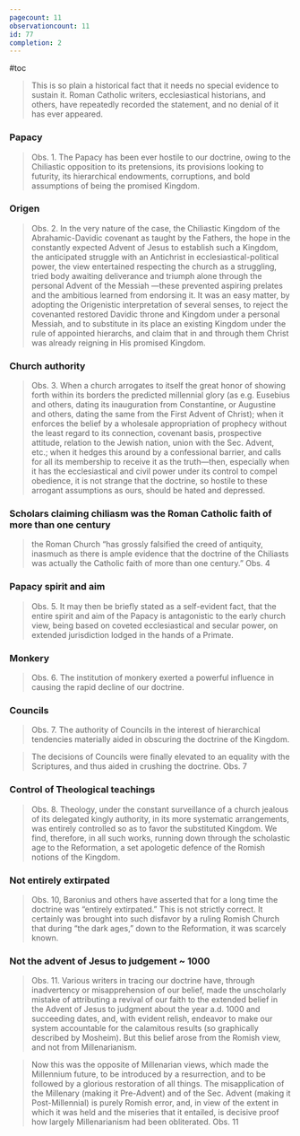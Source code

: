 ```yaml
---
pagecount: 11
observationcount: 11
id: 77
completion: 2
---
```

#toc

>This is so plain a historical fact that it needs no special evidence to sustain it. Roman Catholic writers, ecclesiastical historians, and others, have repeatedly recorded the statement, and no denial of it has ever appeared.
### Papacy
>Obs. 1. The Papacy has been ever hostile to our doctrine, owing to the Chiliastic opposition to its pretensions, its provisions looking to futurity, its hierarchical endowments, corruptions, and bold assumptions of being the promised Kingdom.
### Origen
>Obs. 2. In the very nature of the case, the Chiliastic Kingdom of the Abrahamic-Davidic covenant as taught by the Fathers, the hope in the constantly expected Advent of Jesus to establish such a Kingdom, the anticipated struggle with an Antichrist in ecclesiastical-political power, the view entertained respecting the church as a struggling, tried body awaiting deliverance and triumph alone through the personal Advent of the Messiah —these prevented aspiring prelates and the ambitious learned from endorsing it. It was an easy matter, by adopting the Origenistic interpretation of several senses, to reject the covenanted restored Davidic throne and Kingdom under a personal Messiah, and to substitute in its place an existing Kingdom under the rule of appointed hierarchs, and claim that in and through them Christ was already reigning in His promised Kingdom.
### Church authority
>Obs. 3. When a church arrogates to itself the great honor of showing forth within its borders the predicted millennial glory (as e.g. Eusebius and others, dating its inauguration from Constantine, or Augustine and others, dating the same from the First Advent of Christ); when it enforces the belief by a wholesale appropriation of prophecy without the least regard to its connection, covenant basis, prospective attitude, relation to the Jewish nation, union with the Sec. Advent, etc.; when it hedges this around by a confessional barrier, and calls for all its membership to receive it as the truth—then, especially when it has the ecclesiastical and civil power under its control to compel obedience, it is not strange that the doctrine, so hostile to these arrogant assumptions as ours, should be hated and depressed.

### Scholars claiming chiliasm was the Roman Catholic faith of more than one century
>the Roman Church “has grossly falsified the creed of antiquity, inasmuch as there is ample evidence that the doctrine of the Chiliasts was actually the Catholic faith of more than one century.”
>Obs. 4
### Papacy spirit and aim
>Obs. 5. It may then be briefly stated as a self-evident fact, that the entire spirit and aim of the Papacy is antagonistic to the early church view, being based on coveted ecclesiastical and secular power, on extended jurisdiction lodged in the hands of a Primate.

### Monkery
>Obs. 6. The institution of monkery exerted a powerful influence in causing the rapid decline of our doctrine.

### Councils
>Obs. 7. The authority of Councils in the interest of hierarchical tendencies materially aided in obscuring the doctrine of the Kingdom.

>The decisions of Councils were finally elevated to an equality with the Scriptures, and thus aided in crushing the doctrine.
>Obs. 7
### Control of Theological teachings
>Obs. 8. Theology, under the constant surveillance of a church jealous of its delegated kingly authority, in its more systematic arrangements, was entirely controlled so as to favor the substituted Kingdom. We find, therefore, in all such works, running down through the scholastic age to the Reformation, a set apologetic defence of the Romish notions of the Kingdom.
### Not entirely extirpated
>Obs. 10, Baronius and others have asserted that for a long time the doctrine was “entirely extirpated.” This is not strictly correct. It certainly was brought into such disfavor by a ruling Romish Church that during “the dark ages,” down to the Reformation, it was scarcely known.
### Not the advent of Jesus to judgement ~ 1000
>Obs. 11. Various writers in tracing our doctrine have, through inadvertency or misapprehension of our belief, made the unscholarly mistake of attributing a revival of our faith to the extended belief in the Advent of Jesus to judgment about the year a.d. 1000 and succeeding dates, and, with evident relish, endeavor to make our system accountable for the calamitous results (so graphically described by Mosheim). But this belief arose from the Romish view, and not from Millenarianism.

>Now this was the opposite of Millenarian views, which made the Millennium future, to be introduced by a resurrection, and to be followed by a glorious restoration of all things. The misapplication of the Millenary (making it Pre-Advent) and of the Sec. Advent (making it Post-Millennial) is purely Romish error, and, in view of the extent in which it was held and the miseries that it entailed, is decisive proof how largely Millenarianism had been obliterated.
>Obs. 11

